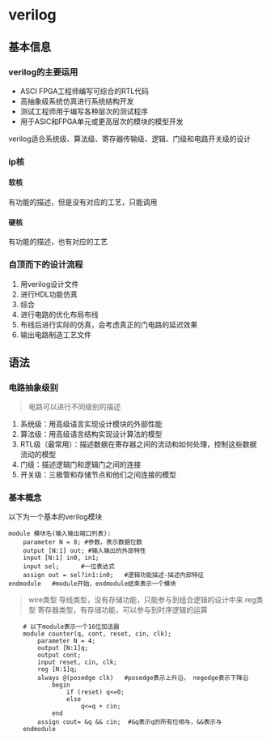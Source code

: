 # verilog

## 基本信息
### verilog的主要运用
- ASCI FPGA工程师编写可综合的RTL代码
- 高抽象级系统仿真进行系统结构开发
- 测试工程师用于编写各种层次的测试程序
- 用于ASIC和FPGA单元或更高层次的模块的模型开发

verilog适合系统级、算法级、寄存器传输级、逻辑、门级和电路开关级的设计

### ip核
#### 软核
有功能的描述，但是没有对应的工艺，只能调用

#### 硬核
有功能的描述，也有对应的工艺

### 自顶而下的设计流程
1. 用verilog设计文件
2. 进行HDL功能仿真
3. 综合
4. 进行电路的优化布局布线
5. 布线后进行实际的仿真，会考虑真正的门电路的延迟效果
6. 输出电路制造工艺文件

## 语法
### 电路抽象级别
> 电路可以进行不同级别的描述

1. 系统级：用高级语言实现设计模块的外部性能
2. 算法级：用高级语言结构实现设计算法的模型
3. RTL级（最常用）：描述数据在寄存器之间的流动和如何处理，控制这些数据流动的模型
4. 门级：描述逻辑门和逻辑门之间的连接
5. 开关级：三极管和存储节点和他们之间连接的模型

### 基本概念
以下为一个基本的verilog模块

    module 模块名(输入输出端口列表):
        parameter N = 8; #参数，表示数据位数
        output [N:1] out; #输入输出的外部特性
        input [N:1] in0, in1;
        input sel;      #一位表达式
        assign out = sel?in1:in0;   #逻辑功能描述-描述内部特征
    endmodule   #module开始，endmodule结束表示一个模块

> wire类型  导线类型，没有存储功能，只能参与到组合逻辑的设计中来
> reg类型    寄存器类型，有存储功能，可以参与到时序逻辑的运算
    
```
    # 以下module表示一个16位加法器
    module counter(q, cont, reset, cin, clk);
        parameter N = 4;
        output [N:1]q;
        output cont;
        input reset, cin, clk;
        reg [N:1]q;
        always @(posedge clk)   #posedge表示上升沿， negedge表示下降沿
            begin
                if (reset) q<=0;
                else
                    q<=q + cin;
            end
        assign cout= &q && cin;  #&q表示q的所有位相与，&&表示与
    endmodule
```    


